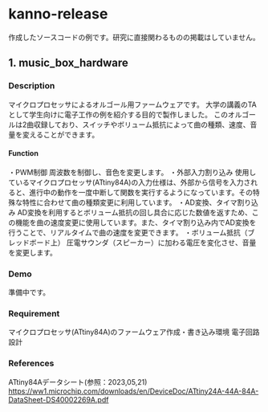 # kanno-release
作成したソースコードの例です。研究に直接関わるものの掲載はしていません。

## 1. music_box_hardware
### Description
マイクロプロセッサによるオルゴール用ファームウェアです。
大学の講義のTAとして学生向けに電子工作の例を紹介する目的で製作しました。
このオルゴールは2曲収録しており、スイッチやボリューム抵抗によって曲の種類、速度、音量を変えることができます。

#### Function
・PWM制御
周波数を制御し、音色を変更します。
・外部入力割り込み
使用しているマイクロプロセッサ(ATtiny84A)の入力仕様は、外部から信号を入力されると、進行中の動作を一度中断して関数を実行するようになっています。その特殊な特性に合わせて曲の種類変更に利用しています。
・AD変換、タイマ割り込み
AD変換を利用するとボリューム抵抗の回し具合に応じた数値を返すため、この機能を曲の速度変更に使用しています。また、タイマ割り込み内でAD変換を行うことで、リアルタイムで曲の速度を変更できます。
・ボリューム抵抗（ブレッドボード上）
圧電サウンダ（スピーカー）に加わる電圧を変化させ、音量を変更します。

### Demo
準備中です。

### Requirement
マイクロプロセッサ(ATtiny84A)のファームウェア作成・書き込み環境
電子回路設計

### References
ATtiny84Aデータシート(参照：2023,05,21)
https://ww1.microchip.com/downloads/en/DeviceDoc/ATtiny24A-44A-84A-DataSheet-DS40002269A.pdf
